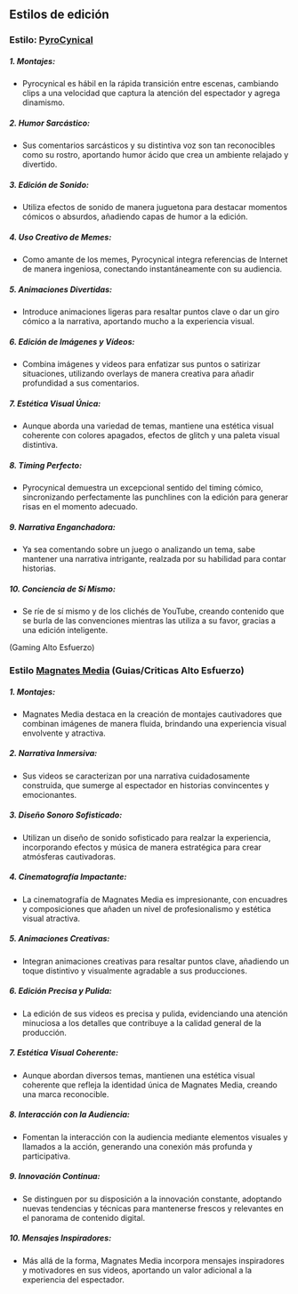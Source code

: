 ## Estilos de edición
### Estilo: [PyroCynical](https://www.youtube.com/@Pyrocynical)

##### **1. Montajes:**
- Pyrocynical es hábil en la rápida transición entre escenas, cambiando clips a una velocidad que captura la atención del espectador y agrega dinamismo.

##### **2. Humor Sarcástico:**
- Sus comentarios sarcásticos y su distintiva voz son tan reconocibles como su rostro, aportando humor ácido que crea un ambiente relajado y divertido.

##### **3. Edición de Sonido:**
- Utiliza efectos de sonido de manera juguetona para destacar momentos cómicos o absurdos, añadiendo capas de humor a la edición.

##### **4. Uso Creativo de Memes:**
- Como amante de los memes, Pyrocynical integra referencias de Internet de manera ingeniosa, conectando instantáneamente con su audiencia.

##### **5. Animaciones Divertidas:**
- Introduce animaciones ligeras para resaltar puntos clave o dar un giro cómico a la narrativa, aportando mucho a la experiencia visual.

##### **6. Edición de Imágenes y Vídeos:**
- Combina imágenes y videos para enfatizar sus puntos o satirizar situaciones, utilizando overlays de manera creativa para añadir profundidad a sus comentarios.

##### **7. Estética Visual Única:**
- Aunque aborda una variedad de temas, mantiene una estética visual coherente con colores apagados, efectos de glitch y una paleta visual distintiva.

##### **8. Timing Perfecto:**
- Pyrocynical demuestra un excepcional sentido del timing cómico, sincronizando perfectamente las punchlines con la edición para generar risas en el momento adecuado.

##### **9. Narrativa Enganchadora:**
- Ya sea comentando sobre un juego o analizando un tema, sabe mantener una narrativa intrigante, realzada por su habilidad para contar historias.

##### **10. Conciencia de Sí Mismo:**
- Se ríe de sí mismo y de los clichés de YouTube, creando contenido que se burla de las convenciones mientras las utiliza a su favor, gracias a una edición inteligente.

 (Gaming Alto Esfuerzo)
### Estilo [Magnates Media](https://www.youtube.com/@MagnatesMedia) (Guias/Criticas Alto Esfuerzo)

##### **1. Montajes:**
- Magnates Media destaca en la creación de montajes cautivadores que combinan imágenes de manera fluida, brindando una experiencia visual envolvente y atractiva.

##### **2. Narrativa Inmersiva:**
- Sus videos se caracterizan por una narrativa cuidadosamente construida, que sumerge al espectador en historias convincentes y emocionantes.

##### **3. Diseño Sonoro Sofisticado:**
- Utilizan un diseño de sonido sofisticado para realzar la experiencia, incorporando efectos y música de manera estratégica para crear atmósferas cautivadoras.

##### **4. Cinematografía Impactante:**
- La cinematografía de Magnates Media es impresionante, con encuadres y composiciones que añaden un nivel de profesionalismo y estética visual atractiva.

##### **5. Animaciones Creativas:**
- Integran animaciones creativas para resaltar puntos clave, añadiendo un toque distintivo y visualmente agradable a sus producciones.

##### **6. Edición Precisa y Pulida:**
- La edición de sus videos es precisa y pulida, evidenciando una atención minuciosa a los detalles que contribuye a la calidad general de la producción.

##### **7. Estética Visual Coherente:**
- Aunque abordan diversos temas, mantienen una estética visual coherente que refleja la identidad única de Magnates Media, creando una marca reconocible.

##### **8. Interacción con la Audiencia:**
- Fomentan la interacción con la audiencia mediante elementos visuales y llamados a la acción, generando una conexión más profunda y participativa.

##### **9. Innovación Continua:**
- Se distinguen por su disposición a la innovación constante, adoptando nuevas tendencias y técnicas para mantenerse frescos y relevantes en el panorama de contenido digital.

##### **10. Mensajes Inspiradores:**
- Más allá de la forma, Magnates Media incorpora mensajes inspiradores y motivadores en sus videos, aportando un valor adicional a la experiencia del espectador.